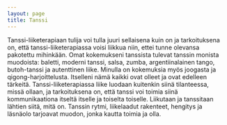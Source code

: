 ```yaml
---
layout: page
title: Tanssi
---
```


Tanssi-liiketerapiaan tulija voi tulla juuri sellaisena kuin on ja tarkoituksena on, että tanssi-liiketerapiassa voisi liikkua niin, ettei tunne olevansa pakotettu mihinkään. Omat kokemukseni tanssista tulevat tanssin monista muodoista: baletti, moderni tanssi, salsa, zumba, argentiinalainen tango, butoh-tanssi ja autenttinen liike. Minulla on kokemuksia myös joogasta ja qigong-harjoittelusta. Itselleni nämä kaikki ovat olleet ja ovat edelleen tärkeitä. Tanssi-liiketerapiassa liike luodaan kuitenkin siinä tilanteessa, missä ollaan, ja tarkoituksena on, että tanssi voi toimia siinä kommunikaationa itseltä itselle ja toiselta toiselle. Liikutaan ja tanssitaan lähtien siitä, mitä on. Tanssin rytmi, liikelaadut rakenteet, hengitys  ja läsnäolo tarjoavat muodon, jonka kautta toimia ja olla.
